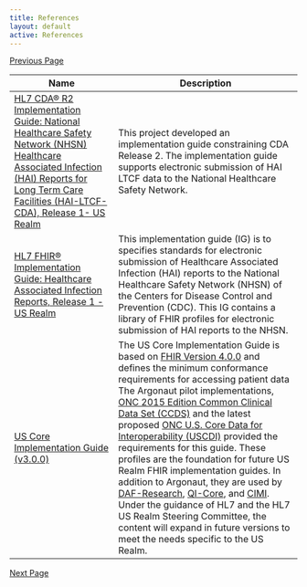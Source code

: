 ```yaml
---
title: References
layout: default
active: References
---
```


[Previous Page](Design_Considerations.html)


| Name | Description |
|------|-------------|
| [HL7 CDA® R2 Implementation Guide: National Healthcare Safety Network (NHSN) Healthcare Associated Infection (HAI) Reports for Long Term Care Facilities (HAI-LTCF-CDA), Release 1- US Realm](http://www.hl7.org/special/Committees/projman/searchableProjectIndex.cfm?action=edit&ProjectNumber=1511)    | This project developed an implementation guide constraining CDA Release 2. The implementation guide supports electronic submission of HAI LTCF data to the National Healthcare Safety Network.|
| [HL7 FHIR® Implementation Guide: Healthcare Associated Infection Reports, Release 1 - US Realm](http://hl7.org/fhir/us/hai/index.html)| This implementation guide (IG) is to specifies standards for electronic submission of Healthcare Associated Infection (HAI) reports to the National Healthcare Safety Network (NHSN) of the Centers for Disease Control and Prevention (CDC). This IG contains a library of FHIR profiles for electronic submission of HAI reports to the NHSN. |
| [US Core Implementation Guide (v3.0.0)](http://hl7.org/fhir/us/core/index.html)    | The US Core Implementation Guide is based on [FHIR Version 4.0.0](http://hl7.org/fhir/R4/index.html) and defines the minimum conformance requirements for accessing patient data The Argonaut pilot implementations, [ONC 2015 Edition Common Clinical Data Set (CCDS)](https://www.healthit.gov/sites/default/files/ccds_reference_document_v1_1.pdf) and the latest proposed [ONC U.S. Core Data for Interoperability (USCDI)](https://www.healthit.gov/topic/laws-regulation-and-policy/notice-proposed-rulemaking-improve-interoperability-health) provided the requirements for this guide. These profiles are the foundation for future US Realm FHIR implementation guides. In addition to Argonaut, they are used by [DAF-Research](http://hl7.org/fhir/us/daf-research/index.html), [QI-Core](http://hl7.org/fhir/us/qicore/), and [CIMI](https://www.hl7.org/Special/Committees/cimi/overview.cfm). Under the guidance of HL7 and the HL7 US Realm Steering Committee, the content will expand in future versions to meet the needs specific to the US Realm.|


[Next Page](Acknowledgements.html)